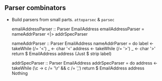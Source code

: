 ##  Parser combinators

- Build parsers from small parts. `attoparsec` & `parsec`


    emailAddressParser :: Parser EmailAddress
    emailAddressParser = nameAddrParser <|> addrSpecParser

    nameAddrParser :: Parser EmailAddress
    nameAddrParser = do
      label <- takeWhile (/= '<')
      _ <- char '<'
      address <- takeWhile (/= '>')
      _ <- char '>'
      return $ EmailAddress address (Just $ strip label)

    addrSpecParser :: Parser EmailAddress
    addrSpecParser = do
      address <- takeWhile (\c -> c /= '\r' && c /= ',')
      return $ EmailAddress address Nothing
